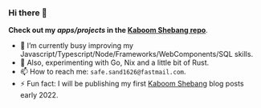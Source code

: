 ### Hi there 👋

**Check out my _apps/projects_ in the [Kaboom Shebang repo](https://github.com/kaboomshebang)**.

- 🔭 I’m currently busy improving my Javascript/Typescript/Node/Frameworks/WebComponents/SQL skills.
- 🌱 Also, experimenting with Go, Nix and a little bit of Rust.
- 📫 How to reach me: `safe.sand1626@fastmail.com`.
- ⚡ Fun fact: I will be publishing my first [Kaboom Shebang](https://www.kaboomshebang.com) blog posts early 2022.


<!--
**fred-snyder/fred-snyder** is a ✨ _special_ ✨ repository because its `README.md` (this file) appears on your GitHub profile.

Here are some ideas to get you started:

- 👯 I’m looking to collaborate on ...
- 🤔 I’m looking for help with ...
- 💬 Ask me about ...
- 📫 How to reach me: ...
- 😄 Pronouns: ...
- ⚡ Fun fact: ...
-->
